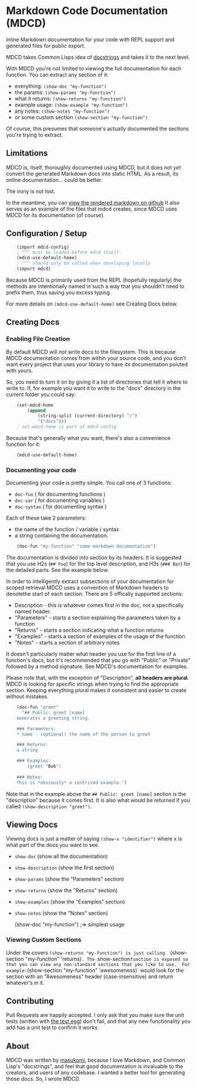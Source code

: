 # Markdown Code Documentation (MDCD)

Inline Markdown documentation for your code with REPL support and generated
files for public export.

MDCD takes Common Lisps idea of [docstrings](http://en.wikipedia.org/wiki/Docstring#Lisp) 
and takes it to the next level. 

With MDCD you're not limited to viewing the full documentation for each function. 
You can extract any section of it: 

* everything: `(show-doc "my-function")`
* the params: `(show-params "my-function")` 
* what it returns: `(show-returns "my-function")`
* example usage: `(show-example "my-function")`
* any notes: `(show-notes "my-function")`
* or some custom section `(show-section "my-function")`

Of course, this presumes that someone's actually documented the sections you're
trying to extract.

## Limitations
MDCD is, itself, thoroughly documented using MDCD, but it does not 
*yet* convert the generated Markdown docs into static HTML. As a 
result, its online documentation... could be better.

The irony is not lost. 

In the meantime, you can [view the rendered markdown on github](https://github.com/masukomi/mdcd/tree/master/docs/functions) It also serves as an example of 
the files that mdcd creates, since MDCD uses MDCD for its documentation (of
course).


## Configuration / Setup

```scheme
	(import mdcd-config) 
	; ^^^ must be loaded before mdcd itself.
	(mdcd-use-default-home) 
	; ^^^ should only be called when developing locally
	(import mdcd)
```

Because MDCD is primarily used from the REPL (hopefully regularly)
the methods are intentionally named in such a way that you shouldn't 
need to prefix them, thus saving you excess typing.

For more details on `(mdcd-use-default-home)` see Creating Docs below.


## Creating Docs

### Enabling File Creation
By default MDCD will _not_ write docs to the filesystem. This is because 
MDCD documentation comes from within your source code, and you
don't want every project that uses your library to have _its_ documentation
poluted with yours. 

So, you need to turn it on by giving it a list of directories that tell it
where to write to. If, for example you want it to write to the "docs" 
directory in the current folder you could say: 

```scheme
	(set-mdcd-home 
		(append 
			(string-split (current-directory) "/")
			'("docs")))
	; set-mdcd-home is part of mdcd-config
```

Because that's generally what you want, there's also a convenience function for
it:

```scheme
	(mdcd-use-default-home)
```

### Documenting your code

Documenting your code is pretty simple. You call one of 3 functions: 

* `doc-fun` ( for documenting functions )
* `doc-var` ( for documenting variables )
* `doc-syntax` ( for documenting syntax )

Each of these take 2 parameters: 

* the name of the function / variable / syntax
* a string containing the documentation.

```scheme
	(doc-fun "my-function" "some markdown documentation")
```

The documentation is divided into section by its headers. It is suggested that
you use H2s (`## Foo`) for the top level description, and H3s (`### Bar`) for the detailed parts. See
the example below.

In order to intelligently extract subsections of your documentation for scoped 
retrieval MDCD uses a convention of Markdown headers to denotethe start of each 
section. There are 5 offically supported sections: 

* Description - this is whatever comes first in the doc, not a specifically
  named header.
* "Parameters" - starts a section explaining the parameters
  taken by a function
* "Returns" - starts a section indicating what a function returns
* "Examples" - starts a section of examples of the usage of the function
* "Notes" - starts a section of arbitrary notes

It doesn't particularly matter what header you use for the first 
line of a function's docs, but it's recommended that you go with 
"Public" or "Private" followed by a method signature. See MDCD's 
documentation for examples.

Please note that, with the exception of "Description", **all headers are plural**.
MDCD is looking for specific strings when trying to find the appropriate
section. Keeping everything plural makes it consistent and easier to create
without mistakes.

```scheme
	(doc-fun "greet"
	  "## Public: greet [name]
	Generates a greeting string.

	### Parameters:
	* name - (optional) the name of the person to greet

	### Returns:
	a string

	### Examples:
	    (greet "Bob")
	
	### Notes:
	This is *obviously* a contrived example.")
```

Note that in the example above the `## Public: greet [name]` section is the 
"description" because it comes first. It is also what would be returned if 
you called `(show-description "greet")`.


## Viewing Docs
Viewing docs is just a matter of saying `(show-x "identifier")` where x is what
part of the docs you want to see.

* `show-doc` (show all the documentation)
* `show-description` (show the first section)
* `show-params` (show the "Parameters" section)
* `show-returns` (show the "Returns" section)
* `show-examples` (show the "Examples" section)
* `show-notes` (show the "Notes" section)


	(show-doc "my-function") ;=> simplest usage 

### Viewing Custom Sections

Under the covers `(show-returns "my-function") is just calling 
`(show-section "my-function" 'returns)`. The `show-section` function is
exposed so that you can view any non-standard sections that you like to use. 
For example: `(show-section "my-function" 'awesomeness)` would look for the
section with an "Awesomeness" header (case-insensitive) and return whatever's 
in it.


## Contributing
Pull Requests are happily accepted. I only ask that you make sure the unit tests 
(written with [the test egg](http://wiki.call-cc.org/eggref/4/test)) don't fail, 
and that any new functionality you add has a unit test to confirm it works. 

## About
MDCD was written by [masukomi](http://masukomi.org), because I love Markdown,
and Common Lisp's "docstrings", and feel that good documentation is invaluable 
to the creators, and users of any codebase. I wanted a better
tool for generating those docs. So, I wrote MDCD.

